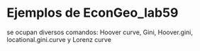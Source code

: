 # Ejemplos de EconGeo_lab59
 se ocupan diversos comandos: Hoover curve, Gini, Hoover.gini, locational.gini.curve y Lorenz curve
